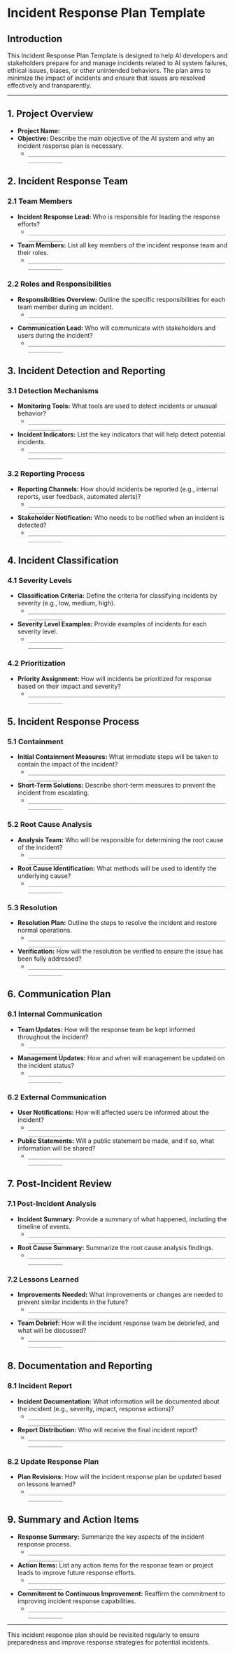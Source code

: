 # Incident Response Plan Template

## Introduction

This Incident Response Plan Template is designed to help AI developers and stakeholders prepare for and manage incidents related to AI system failures, ethical issues, biases, or other unintended behaviors. The plan aims to minimize the impact of incidents and ensure that issues are resolved effectively and transparently.

---

## 1. Project Overview

- **Project Name:** `_________________________________________`
- **Objective:** Describe the main objective of the AI system and why an incident response plan is necessary.
  - `__________________________________________________________________________`

## 2. Incident Response Team

### 2.1 Team Members
- **Incident Response Lead:** Who is responsible for leading the response efforts?
  - `__________________________________________________________________________`
- **Team Members:** List all key members of the incident response team and their roles.
  - `__________________________________________________________________________`

### 2.2 Roles and Responsibilities
- **Responsibilities Overview:** Outline the specific responsibilities for each team member during an incident.
  - `__________________________________________________________________________`
- **Communication Lead:** Who will communicate with stakeholders and users during the incident?
  - `__________________________________________________________________________`

## 3. Incident Detection and Reporting

### 3.1 Detection Mechanisms
- **Monitoring Tools:** What tools are used to detect incidents or unusual behavior?
  - `__________________________________________________________________________`
- **Incident Indicators:** List the key indicators that will help detect potential incidents.
  - `__________________________________________________________________________`

### 3.2 Reporting Process
- **Reporting Channels:** How should incidents be reported (e.g., internal reports, user feedback, automated alerts)?
  - `__________________________________________________________________________`
- **Stakeholder Notification:** Who needs to be notified when an incident is detected?
  - `__________________________________________________________________________`

## 4. Incident Classification

### 4.1 Severity Levels
- **Classification Criteria:** Define the criteria for classifying incidents by severity (e.g., low, medium, high).
  - `__________________________________________________________________________`
- **Severity Level Examples:** Provide examples of incidents for each severity level.
  - `__________________________________________________________________________`

### 4.2 Prioritization
- **Priority Assignment:** How will incidents be prioritized for response based on their impact and severity?
  - `__________________________________________________________________________`

## 5. Incident Response Process

### 5.1 Containment
- **Initial Containment Measures:** What immediate steps will be taken to contain the impact of the incident?
  - `__________________________________________________________________________`
- **Short-Term Solutions:** Describe short-term measures to prevent the incident from escalating.
  - `__________________________________________________________________________`

### 5.2 Root Cause Analysis
- **Analysis Team:** Who will be responsible for determining the root cause of the incident?
  - `__________________________________________________________________________`
- **Root Cause Identification:** What methods will be used to identify the underlying cause?
  - `__________________________________________________________________________`

### 5.3 Resolution
- **Resolution Plan:** Outline the steps to resolve the incident and restore normal operations.
  - `__________________________________________________________________________`
- **Verification:** How will the resolution be verified to ensure the issue has been fully addressed?
  - `__________________________________________________________________________`

## 6. Communication Plan

### 6.1 Internal Communication
- **Team Updates:** How will the response team be kept informed throughout the incident?
  - `__________________________________________________________________________`
- **Management Updates:** How and when will management be updated on the incident status?
  - `__________________________________________________________________________`

### 6.2 External Communication
- **User Notifications:** How will affected users be informed about the incident?
  - `__________________________________________________________________________`
- **Public Statements:** Will a public statement be made, and if so, what information will be shared?
  - `__________________________________________________________________________`

## 7. Post-Incident Review

### 7.1 Post-Incident Analysis
- **Incident Summary:** Provide a summary of what happened, including the timeline of events.
  - `__________________________________________________________________________`
- **Root Cause Summary:** Summarize the root cause analysis findings.
  - `__________________________________________________________________________`

### 7.2 Lessons Learned
- **Improvements Needed:** What improvements or changes are needed to prevent similar incidents in the future?
  - `__________________________________________________________________________`
- **Team Debrief:** How will the incident response team be debriefed, and what will be discussed?
  - `__________________________________________________________________________`

## 8. Documentation and Reporting

### 8.1 Incident Report
- **Incident Documentation:** What information will be documented about the incident (e.g., severity, impact, response actions)?
  - `__________________________________________________________________________`
- **Report Distribution:** Who will receive the final incident report?
  - `__________________________________________________________________________`

### 8.2 Update Response Plan
- **Plan Revisions:** How will the incident response plan be updated based on lessons learned?
  - `__________________________________________________________________________`

## 9. Summary and Action Items

- **Response Summary:** Summarize the key aspects of the incident response process.
  - `__________________________________________________________________________`
- **Action Items:** List any action items for the response team or project leads to improve future response efforts.
  - `__________________________________________________________________________`
- **Commitment to Continuous Improvement:** Reaffirm the commitment to improving incident response capabilities.
  - `__________________________________________________________________________`

---

This incident response plan should be revisited regularly to ensure preparedness and improve response strategies for potential incidents.
